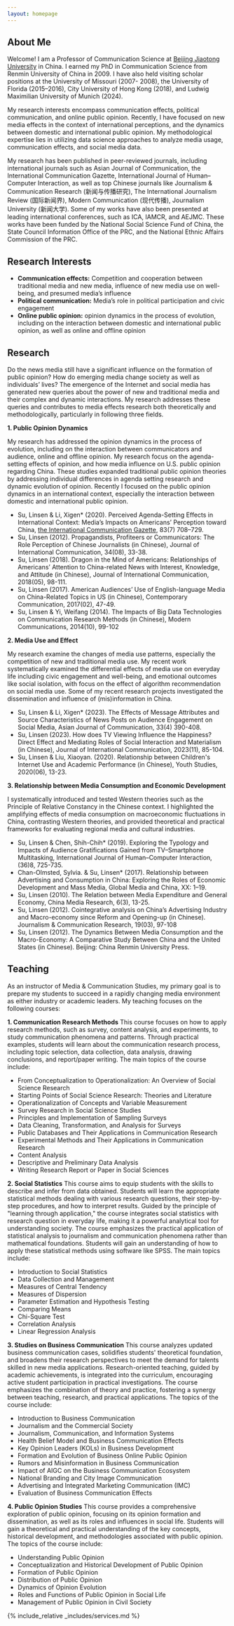 ```yaml
---
layout: homepage
---
```


## About Me

Welcome! I am a Professor of Communication Science at [Beijing Jiaotong University](http://en.njtu.edu.cn/) in China. I earned my PhD in Communication Science from Renmin University of China in 2009. I have also held visiting scholar positions at the University of Missouri (2007- 2008), the University of Florida (2015–2016), City University of Hong Kong (2018), and Ludwig Maximilian University of Munich (2024).

My research interests encompass communication effects, political communication, and online public opinion. Recently, I have focused on new media effects in the context of international perceptions, and the dynamics between domestic and international public opinion. My methodological expertise lies in utilizing data science approaches to analyze media usage, communication effects, and social media data. 

My research has been published in peer-reviewed journals, including international journals such as Asian Journal of Communication, the International Communication Gazette, International Journal of Human–Computer Interaction, as well as top Chinese journals like Journalism & Communication Research (新闻与传播研究), The International Journalism Review (国际新闻界), Modern Communication (现代传播), Journalism University (新闻大学). Some of my works have also been presented at leading international conferences, such as ICA, IAMCR, and AEJMC. These works have been funded by the National Social Science Fund of China, the State Council Information Office of the PRC, and the National Ethnic Affairs Commission of the PRC.

## Research Interests
- **Communication effects:** Competition and cooperation between traditional media and new media, influence of new media use on well-being, and presumed media’s influence
- **Political communication:** Media’s role in political participation and civic engagement 
- **Online public opinion:** opinion dynamics in the process of evolution, including on the interaction between domestic and international public opinion, as well as online and offline opinion 

## Research
Do the news media still have a significant influence on the formation of public opinion? How do emerging media change society as well as individuals’ lives? The emergence of the Internet and social media has generated new queries about the power of new and traditional media and their complex and dynamic interactions. My research addresses these queries and contributes to media effects research both theoretically and methodologically, particularly in following three fields.

**1. Public Opinion Dynamics**

My research has addressed the opinion dynamics in the process of evolution, including on the interaction between communicators and audience, online and offline opinion. My research focus on the agenda-setting effects of opinion, and how media influence on U.S. public opinion regarding China. These studies expanded traditional public opinion theories by addressing individual differences in agenda setting research and dynamic evolution of opinion. Recently I focused on the public opinion dynamics in an international context, especially the interaction between domestic and international public opinion.

- Su, Linsen & Li, Xigen* (2020). Perceived Agenda-Setting Effects in International Context: Media’s Impacts on Americans’ Perception toward China, [the International Communication Gazette](https://journals.sagepub.com/doi/full/10.1177/1748048520984029), 83(7) 708–729. 
- Su, Linsen (2012). Propagandists, Profiteers or Communicators: The Role Perception of Chinese Journalists (in Chinese), Journal of International Communication, 34(08), 33-38.
- Su, Linsen (2018). Dragon in the Mind of Americans: Relationships of Americans’ Attention to China-related News with Interest, Knowledge, and Attitude (in Chinese), Journal of International Communication, 2018(05), 98-111. 
- Su, Linsen (2017). American Audiences’ Use of English-language Media on China-Related Topics in US (in Chinese), Contemporary Communication, 2017(02), 47-49.
- Su, Linsen & Yi, Weifang (2014). The Impacts of Big Data Technologies on Communication Research Methods (in Chinese), Modern Communications, 2014(10), 99-102

**2. Media Use and Effect**

My research examine the changes of media use patterns, especially the competition of new and traditional media use. My recent work systematically examined the differential effects of media use on everyday life including civic engagement and well-being, and emotional outcomes like social isolation, with focus on the effect of algorithm recommendation on social media use. Some of my recent research projects investigated the dissemination and influence of (mis)information in China.

- Su, Linsen & Li, Xigen* (2023). The Effects of Message Attributes and Source Characteristics of News Posts on Audience Engagement on Social Media, Asian Journal of Communication, 33(4) 390-408.
- Su, Linsen (2023). How does TV Viewing Influence the Happiness? Direct Effect and Mediating Roles of Social Interaction and Materialism (in Chinese), Journal of International Communication, 2023(11), 85-104.
- Su, Linsen & Liu, Xiaoyan. (2020). Relationship between Children's Internet Use and Academic Performance (in Chinese), Youth Studies, 2020(06), 13-23.

**3. Relationship between Media Consumption and Economic Development**

I systematically introduced and tested Western theories such as the Principle of Relative Constancy in the Chinese context. I highlighted the amplifying effects of media consumption on macroeconomic fluctuations in China, contrasting Western theories, and provided theoretical and practical frameworks for evaluating regional media and cultural industries.

- Su, Linsen & Chen, Shih-Chih* (2019). Exploring the Typology and Impacts of Audience Gratifications Gained from TV–Smartphone Multitasking, International Journal of Human–Computer Interaction, (36)8, 725-735.
- Chan-Olmsted, Sylvia. & Su, Linsen* (2017). Relationship between Advertising and Consumption in China: Exploring the Roles of Economic Development and Mass Media, Global Media and China, XX: 1–19.
- Su, Linsen (2010). The Relation between Media Expenditure and General Economy, China Media Research, 6(3), 13-25.
- Su, Linsen (2012). Cointegrative analysis on China’s Advertising Industry and Macro-economy since Reform and Opening-up (in Chinese). Journalism & Communication Research, 19(03), 97-108
- Su, Linsen (2012). The Dynamics Between Media Consumption and the Macro-Economy: A Comparative Study Between China and the United States (in Chinese). Beijing: China Renmin University Press.

## Teaching
As an instructor of Media & Communication Studies, my primary goal is to prepare my students to succeed in a rapidly changing media environment as either industry or academic leaders. My teaching focuses on the following courses:

**1. Communication Research Methods**
This course focuses on how to apply research methods, such as survey, content analysis, and experiments, to study communication phenomena and patterns. Through practical examples, students will learn about the communication research process, including topic selection, data collection, data analysis, drawing conclusions, and report/paper writing. The main topics of the course include:
- From Conceptualization to Operationalization: An Overview of Social Science Research
- Starting Points of Social Science Research: Theories and Literature
- Operationalization of Concepts and Variable Measurement
- Survey Research in Social Science Studies
- Principles and Implementation of Sampling Surveys
- Data Cleaning, Transformation, and Analysis for Surveys
- Public Databases and Their Applications in Communication Research 
- Experimental Methods and Their Applications in Communication Research
- Content Analysis
- Descriptive and Preliminary Data Analysis
- Writing Research Report or Paper in Social Sciences

**2. Social Statistics**
This course aims to equip students with the skills to describe and infer from data obtained. Students will learn the appropriate statistical methods dealing with various research questions, their step-by-step procedures, and how to interpret results. Guided by the principle of "learning through application," the course integrates social statistics with research question in everyday life, making it a powerful analytical tool for understanding society. The course emphasizes the practical application of statistical analysis to journalism and communication phenomena rather than mathematical foundations. Students will gain an understanding of how to apply these statistical methods using software like SPSS. The main topics include:
- Introduction to Social Statistics
- Data Collection and Management
- Measures of Central Tendency
- Measures of Dispersion
- Parameter Estimation and Hypothesis Testing
- Comparing Means
- Chi-Square Test
- Correlation Analysis
- Linear Regression Analysis

**3. Studies on Business Communication**
This course analyzes updated business communication cases, solidifies students' theoretical foundation, and broadens their research perspectives to meet the demand for talents skilled in new media applications. Research-oriented teaching, guided by academic achievements, is integrated into the curriculum, encouraging active student participation in practical investigations. The course emphasizes the combination of theory and practice, fostering a synergy between teaching, research, and practical applications. The topics of the course include: 
- Introduction to Business Communication
- Journalism and the Commercial Society
- Journalism, Communication, and Information Systems
- Health Belief Model and Business Communication Effects
- Key Opinion Leaders (KOLs) in Business Development
- Formation and Evolution of Business Online Public Opinion
- Rumors and Misinformation in Business Communication
- Impact of AIGC on the Business Communication Ecosystem
- National Branding and City Image Communication
- Advertising and Integrated Marketing Communication (IMC)
-  Evaluation of Business Communication Effects

**4. Public Opinion Studies**
This course provides a comprehensive exploration of public opinion, focusing on its opinion formation and dissemination, as well as its roles and influences in social life. Students will gain a theoretical and practical understanding of the key concepts, historical development, and methodologies associated with public opinion. The topics of the course include:
- Understanding Public Opinion
- Conceptualization and Historical Development of Public Opinion
- Formation of Public Opinion
- Distribution of Public Opinion
- Dynamics of Opinion Evolution
- Roles and Functions of Public Opinion in Social Life
- Management of Public Opinion in Civil Society

{% include_relative _includes/services.md %}
